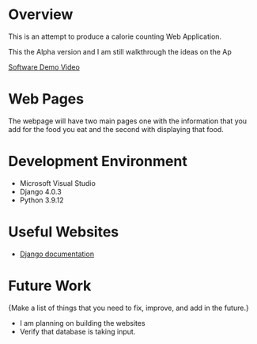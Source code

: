 # Overview

This is an attempt to produce a calorie counting Web Application.

This the Alpha version and I am still walkthrough the ideas on the Ap

[Software Demo Video](http://youtube.link.goes.here)

# Web Pages

The webpage will have two main pages one with the information that you add for the food you eat and the second with displaying that food.

# Development Environment

* Microsoft Visual Studio
* Django 4.0.3
* Python 3.9.12

# Useful Websites

* [Django documentation](https://docs.djangoproject.com/en/3.0/contents/)


# Future Work

{Make a list of things that you need to fix, improve, and add in the future.}
* I am planning on building the websites
* Verify that database is taking input.